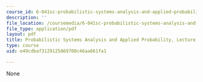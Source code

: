 ```yaml
---
course_id: 6-041sc-probabilistic-systems-analysis-and-applied-probability-fall-2013
description: ''
file_location: /coursemedia/6-041sc-probabilistic-systems-analysis-and-applied-probability-fall-2013/e49cdbaf3129125869700c46aa661fa1_MIT6_041SCF13_L05.pdf
file_type: application/pdf
layout: pdf
title: Probabilistic Systems Analysis and Applied Probability, Lecture 5
type: course
uid: e49cdbaf3129125869700c46aa661fa1

---
```

None